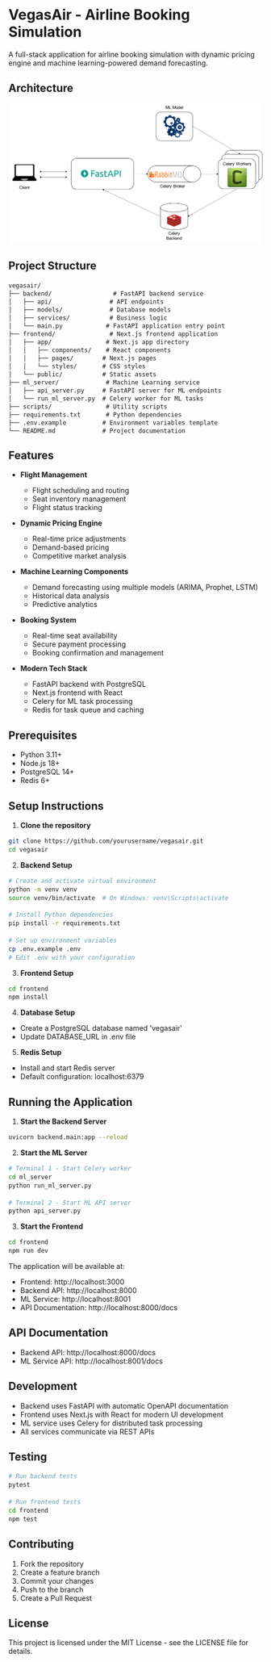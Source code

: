 # VegasAir - Airline Booking Simulation

A full-stack application for airline booking simulation with dynamic pricing engine and machine learning-powered demand forecasting.

## Architecture

![Microservice Architecture](docs/assets/img/Microservice.jpeg)

## Project Structure

```
vegasair/
├── backend/                 # FastAPI backend service
│   ├── api/                # API endpoints
│   ├── models/             # Database models
│   ├── services/           # Business logic
│   └── main.py            # FastAPI application entry point
├── frontend/               # Next.js frontend application
│   ├── app/               # Next.js app directory
│   │   ├── components/    # React components
│   │   ├── pages/        # Next.js pages
│   │   └── styles/       # CSS styles
│   └── public/           # Static assets
├── ml_server/             # Machine Learning service
│   ├── api_server.py     # FastAPI server for ML endpoints
│   └── run_ml_server.py  # Celery worker for ML tasks
├── scripts/               # Utility scripts
├── requirements.txt       # Python dependencies
├── .env.example          # Environment variables template
└── README.md             # Project documentation
```

## Features

- **Flight Management**
  - Flight scheduling and routing
  - Seat inventory management
  - Flight status tracking

- **Dynamic Pricing Engine**
  - Real-time price adjustments
  - Demand-based pricing
  - Competitive market analysis

- **Machine Learning Components**
  - Demand forecasting using multiple models (ARIMA, Prophet, LSTM)
  - Historical data analysis
  - Predictive analytics

- **Booking System**
  - Real-time seat availability
  - Secure payment processing
  - Booking confirmation and management

- **Modern Tech Stack**
  - FastAPI backend with PostgreSQL
  - Next.js frontend with React
  - Celery for ML task processing
  - Redis for task queue and caching

## Prerequisites

- Python 3.11+
- Node.js 18+
- PostgreSQL 14+
- Redis 6+

## Setup Instructions

1. **Clone the repository**
```bash
git clone https://github.com/yourusername/vegasair.git
cd vegasair
```

2. **Backend Setup**
```bash
# Create and activate virtual environment
python -m venv venv
source venv/bin/activate  # On Windows: venv\Scripts\activate

# Install Python dependencies
pip install -r requirements.txt

# Set up environment variables
cp .env.example .env
# Edit .env with your configuration
```

3. **Frontend Setup**
```bash
cd frontend
npm install
```

4. **Database Setup**
- Create a PostgreSQL database named 'vegasair'
- Update DATABASE_URL in .env file

5. **Redis Setup**
- Install and start Redis server
- Default configuration: localhost:6379

## Running the Application

1. **Start the Backend Server**
```bash
uvicorn backend.main:app --reload
```

2. **Start the ML Server**
```bash
# Terminal 1 - Start Celery worker
cd ml_server
python run_ml_server.py

# Terminal 2 - Start ML API server
python api_server.py
```

3. **Start the Frontend**
```bash
cd frontend
npm run dev
```

The application will be available at:
- Frontend: http://localhost:3000
- Backend API: http://localhost:8000
- ML Service: http://localhost:8001
- API Documentation: http://localhost:8000/docs

## API Documentation

- Backend API: http://localhost:8000/docs
- ML Service API: http://localhost:8001/docs

## Development

- Backend uses FastAPI with automatic OpenAPI documentation
- Frontend uses Next.js with React for modern UI development
- ML service uses Celery for distributed task processing
- All services communicate via REST APIs

## Testing

```bash
# Run backend tests
pytest

# Run frontend tests
cd frontend
npm test
```

## Contributing

1. Fork the repository
2. Create a feature branch
3. Commit your changes
4. Push to the branch
5. Create a Pull Request

## License

This project is licensed under the MIT License - see the LICENSE file for details. 